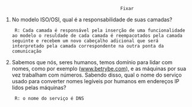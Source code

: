                                                 Fixar

1. No modelo ISO/OSI, qual é a responsabilidade de suas camadas?

        R: Cada camada é responsável pela inserção de uma funcionalidade ao modelo o resuldade de cada camada é reempacotados pela camada seguinte e recebem um novo cabeçalho adicional que será interpretado pela camada correspondente na outra ponta da comunicação

2. Sabemos que nós, seres humanos, temos domínio para lidar com nomes, como por exemplo (www.betrybe.com), e as máquinas por sua vez trabalham com números. Sabendo disso, qual o nome do serviço usado para converter nomes legíveis por humanos em endereços IP lidos pelas máquinas?

        R: o nome do serviço é DNS